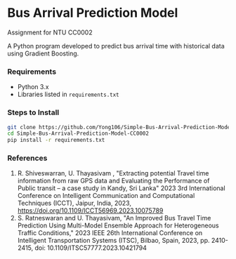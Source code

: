 # Bus Arrival Prediction Model
Assignment for NTU CC0002

A Python program developed to predict bus arrival time with historical data using Gradient Boosting.

### Requirements
- Python 3.x
- Libraries listed in `requirements.txt`

### Steps to Install
```bash
git clone https://github.com/Yong106/Simple-Bus-Arrival-Prediction-Model-CC0002.git
cd Simple-Bus-Arrival-Prediction-Model-CC0002
pip install -r requirements.txt
```

### References
1. R. Shiveswarran, U. Thayasivam , "Extracting potential Travel time information from raw GPS data and Evaluating the Performance of Public transit – a case study in Kandy, Sri Lanka" 2023 3rd International Conference on Intelligent Communication and Computational Techniques (ICCT), Jaipur, India, 2023, https://doi.org/10.1109/ICCT56969.2023.10075789
2. S. Ratneswaran and U. Thayasivam, "An Improved Bus Travel Time Prediction Using Multi-Model Ensemble Approach for Heterogeneous Traffic Conditions," 2023 IEEE 26th International Conference on Intelligent Transportation Systems (ITSC), Bilbao, Spain, 2023, pp. 2410-2415, doi: 10.1109/ITSC57777.2023.10421794
